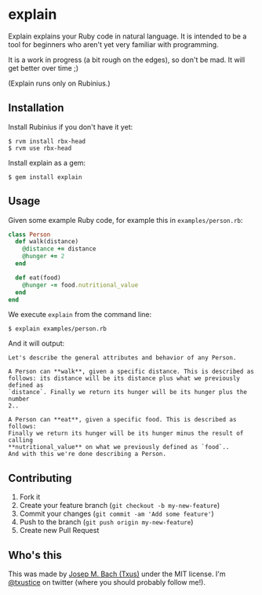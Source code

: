 # explain

Explain explains your Ruby code in natural language. It is intended to be a
tool for beginners who aren't yet very familiar with programming.

It is a work in progress (a bit rough on the edges), so don't be mad. It will
get better over time ;)

(Explain runs only on Rubinius.)

## Installation

Install Rubinius if you don't have it yet:

    $ rvm install rbx-head
    $ rvm use rbx-head

Install explain as a gem:

    $ gem install explain

## Usage

Given some example Ruby code, for example this in `examples/person.rb`:

```ruby
class Person
  def walk(distance)
    @distance += distance
    @hunger += 2
  end

  def eat(food)
    @hunger -= food.nutritional_value
  end
end
```

We execute `explain` from the command line:

    $ explain examples/person.rb

And it will output:

    Let's describe the general attributes and behavior of any Person.

    A Person can **walk**, given a specific distance. This is described as
    follows: its distance will be its distance plus what we previously defined as
    `distance`. Finally we return its hunger will be its hunger plus the number
    2.. 

    A Person can **eat**, given a specific food. This is described as follows:
    Finally we return its hunger will be its hunger minus the result of calling
    **nutritional_value** on what we previously defined as `food`..
    And with this we're done describing a Person.

## Contributing

1. Fork it
2. Create your feature branch (`git checkout -b my-new-feature`)
3. Commit your changes (`git commit -am 'Add some feature'`)
4. Push to the branch (`git push origin my-new-feature`)
5. Create new Pull Request

## Who's this

This was made by [Josep M. Bach (Txus)](http://txustice.me) under the MIT
license. I'm [@txustice](http://twitter.com/txustice) on twitter (where you
should probably follow me!).
